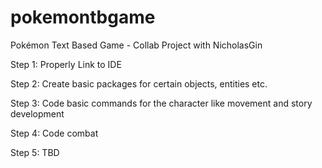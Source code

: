 # pokemontbgame
Pokémon Text Based Game - Collab Project with NicholasGin


Step 1:
Properly Link to IDE

Step 2:
Create basic packages for certain objects, entities etc.

Step 3:
Code basic commands for the character like movement and story development

Step 4:
Code combat

Step 5:
TBD
